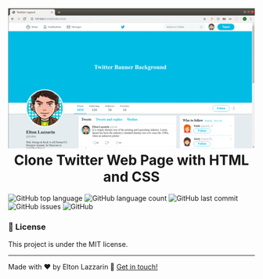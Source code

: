 <h1 align="center">
    <img alt="GoBarber" src="https://github.com/eltonlazzarin/twitter-flexbox-layout/blob/master/images/flexbox-twitter-layout.gif" />
    <br>
    Clone Twitter Web Page with HTML and CSS
</h1>

<img alt="GitHub top language" src="https://img.shields.io/github/languages/top/eltonlazzarin/twitter-flexbox-layout">
  
  <img alt="GitHub language count" src="https://img.shields.io/github/languages/count/eltonlazzarin/twitter-flexbox-layout">
  
  <img alt="GitHub last commit" src="https://img.shields.io/github/last-commit/eltonlazzarin/twitter-flexbox-layout">
  
  <img alt="GitHub issues" src="https://img.shields.io/github/issues/eltonlazzarin/twitter-flexbox-layout">

  <img alt="GitHub" src="https://img.shields.io/github/license/eltonlazzarin/twitter-flexbox-layout">
  
  ### :memo: License

This project is under the MIT license.

---

Made with ♥ by Elton Lazzarin :wave: [Get in touch!](https://www.linkedin.com/in/eltonlazzarin/)
